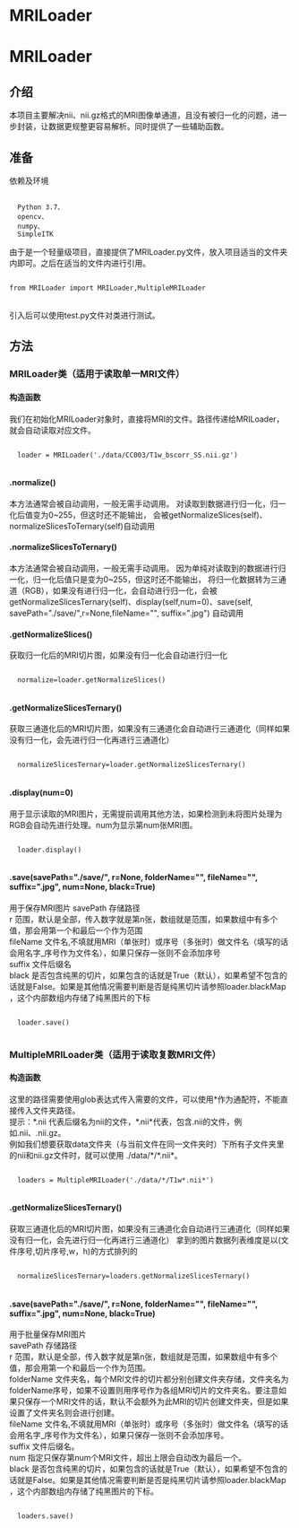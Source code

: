 # MRILoader
<h1>MRILoader</h1>
<h2>介绍</h2>
<p>
  本项目主要解决nii、nii.gz格式的MRI图像单通道，且没有被归一化的问题，进一步封装，让数据更规整更容易解析。同时提供了一些辅助函数。
</p>
<h2>准备</h2>
<p>依赖及环境</p>
<code>
  Python 3.7、
  opencv、
  numpy、
  SimpleITK
</code>
<p>
由于是一个轻量级项目，直接提供了MRILoader.py文件，放入项目适当的文件夹内即可。之后在适当的文件内进行引用。
</p>
<code>
from MRILoader import MRILoader,MultipleMRILoader
</code>
<p>
  <br/>
引入后可以使用test.py文件对类进行测试。
</p>
<h2>方法</h2>
<h3>MRILoader类（适用于读取单一MRI文件）</h3>
<h4>构造函数</h4>
<p>
 我们在初始化MRILoader对象时，直接将MRI的文件。路径传递给MRILoader，就会自动读取对应文件。
</p>
<code>
  loader = MRILoader('./data/CC003/T1w_bscorr_SS.nii.gz')
  </code>
  
  <h4>.normalize() </h4>
   <p>
  本方法通常会被自动调用，一般无需手动调用。
  对读取到数据进行归一化，归一化后值变为0~255，但这时还不能输出，
会被getNormalizeSlices(self)、normalizeSlicesToTernary(self)自动调用
</p>

   <h4>.normalizeSlicesToTernary()</h4>
   <p>
  本方法通常会被自动调用，一般无需手动调用。
  因为单纯对读取到的数据进行归一化，归一化后值只是变为0~255，但这时还不能输出，
将归一化数据转为三通道（RGB），如果没有进行归一化，会自动进行归一化，会被
getNormalizeSlicesTernary(self)、display(self,num=0)、save(self, savePath="./save/",r=None,fileName="", suffix=".jpg")
自动调用
</p>

<h4>.getNormalizeSlices()</h4>
   <p>
  获取归一化后的MRI切片图，如果没有归一化会自动进行归一化
</p>
<code>
  normalize=loader.getNormalizeSlices()
  </code>
  
<h4>.getNormalizeSlicesTernary()</h4>
   <p>
  获取三通道化后的MRI切片图，如果没有三通道化会自动进行三通道化（同样如果没有归一化，会先进行归一化再进行三通道化）

</p>
<code>
  normalizeSlicesTernary=loader.getNormalizeSlicesTernary()
  </code>
  
  <h4>.display(num=0)</h4>
   <p>
  用于显示读取的MRI图片，无需提前调用其他方法，如果检测到未将图片处理为RGB会自动先进行处理。num为显示第num张MRI图。

</p>
<code>
  loader.display()
  </code>
   <h4>.save(savePath="./save/", r=None, folderName="", fileName="", suffix=".jpg", num=None, black=True)</h4>
   <p>
  用于保存MRI图片
savePath   存储路径<br/>
r          范围，默认是全部，传入数字就是第n张，数组就是范围，如果数组中有多个值，那会用第一个和最后一个作为范围<br/>
fileName   文件名,不填就用MRI（单张时）或序号（多张时）做文件名（填写的话会用名字_序号作为文件名），如果只保存一张则不会添加序号<br/>
suffix     文件后缀名<br/>
black        是否包含纯黑的切片，如果包含的话就是True（默认），如果希望不包含的话就是False。如果是其他情况需要判断是否是纯黑切片请参照loader.blackMap ，这个内部数组内存储了纯黑图片的下标<br/>

</p>
<code>
  loader.save()
  </code>
  <h3>MultipleMRILoader类（适用于读取复数MRI文件）</h3>
  <h4>构造函数</h4>
  <p>
  这里的路径需要使用glob表达式传入需要的文件，可以使用*作为通配符，不能直接传入文件夹路径。<br/>
  提示：*.nii 代表后缀名为nii的文件，*.nii*代表，包含.nii的文件，例如.nii、.nii.gz。<br/>
  例如我们想要获取data文件夹（与当前文件在同一文件夹时）下所有子文件夹里的nii和nii.gz文件时，就可以使用 ./data/*/*.nii*。
</p>
  <code>
  loaders = MultipleMRILoader('./data/*/T1w*.nii*')
  </code>
<h4>.getNormalizeSlicesTernary()</h4>
   <p>
  获取三通道化后的MRI切片图，如果没有三通道化会自动进行三通道化（同样如果没有归一化，会先进行归一化再进行三通道化）
拿到的图片数据列表维度是以(文件序号,切片序号,w，h)的方式排列的
</p>
<code>
  normalizeSlicesTernary=loaders.getNormalizeSlicesTernary()
  </code>
  
  <h4>.save(savePath="./save/", r=None, folderName="", fileName="", suffix=".jpg", num=None, black=True)</h4>
   <p>
  用于批量保存MRI图片<br/>
savePath   存储路径<br/>
r           范围，默认是全部，传入数字就是第n张，数组就是范围，如果数组中有多个值，那会用第一个和最后一个作为范围。<br/>
folderName  文件夹名，每个MRI文件的切片都分别创建文件夹存储，文件夹名为folderName序号，如果不设置则用序号作为各组MRI切片的文件夹名。要注意如果只保存一个MRI文件的话，默认不会额外为此MRI的切片创建文件夹，但是如果设置了文件夹名则会进行创建。<br/>
fileName   文件名,不填就用MRI（单张时）或序号（多张时）做文件名（填写的话会用名字_序号作为文件名），如果只保存一张则不会添加序号。<br/>
suffix     文件后缀名。<br/>
num          指定只保存第num个MRI文件，超出上限会自动改为最后一个。<br/>
black        是否包含纯黑的切片，如果包含的话就是True（默认），如果希望不包含的话就是False。如果是其他情况需要判断是否是纯黑切片请参照loader.blackMap ，这个内部数组内存储了纯黑图片的下标。<br/>
</p>
<code>
  loaders.save()
  </code>
